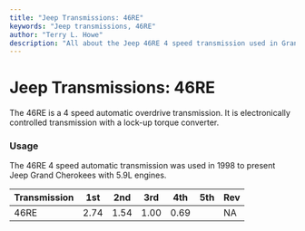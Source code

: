 ```yaml
---
title: "Jeep Transmissions: 46RE"
keywords: "Jeep transmissions, 46RE"
author: "Terry L. Howe"
description: "All about the Jeep 46RE 4 speed transmission used in Grand Cherokees with the 5.9L engine."
---
```

# Jeep Transmissions: 46RE

The 46RE is a 4 speed automatic overdrive transmission. It is electronically controlled transmission with a lock-up torque converter.

### Usage

The 46RE 4 speed automatic transmission was used in 1998 to present Jeep Grand Cherokees with 5.9L engines.

| Transmission | 1st  | 2nd  | 3rd  | 4th  | 5th | Rev |
|--------------|------|------|------|------|-----|-----|
| 46RE         | 2.74 | 1.54 | 1.00 | 0.69 |     | NA  |